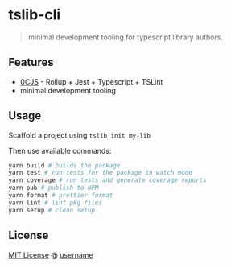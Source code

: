 # tslib-cli

> minimal development tooling for typescript library authors.

## Features

- [0CJS](https://twitter.com/hashtag/0CJS) - Rollup + Jest + Typescript + TSLint
- minimal development tooling

## Usage

Scaffold a project using `tslib init my-lib`

Then use available commands:

```bash
yarn build # builds the package
yarn test # run tests for the package in watch mode
yarn coverage # run tests and generate coverage reports
yarn pub # publish to NPM
yarn format # prettier format
yarn lint # lint pkg files
yarn setup # clean setup
```

## License

[MIT License](https://oss.ninja/mit/username) @ [username](https://github.com/username)
